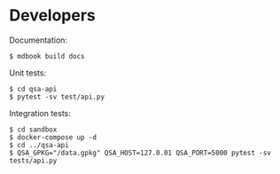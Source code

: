 # Developers

Documentation:

```` console
$ mdbook build docs
````

Unit tests:

```` console
$ cd qsa-api
$ pytest -sv test/api.py
````

Integration tests:

```` console
$ cd sandbox
$ docker-compose up -d
$ cd ../qsa-api
$ QSA_GPKG="/data.gpkg" QSA_HOST=127.0.01 QSA_PORT=5000 pytest -sv tests/api.py
````
